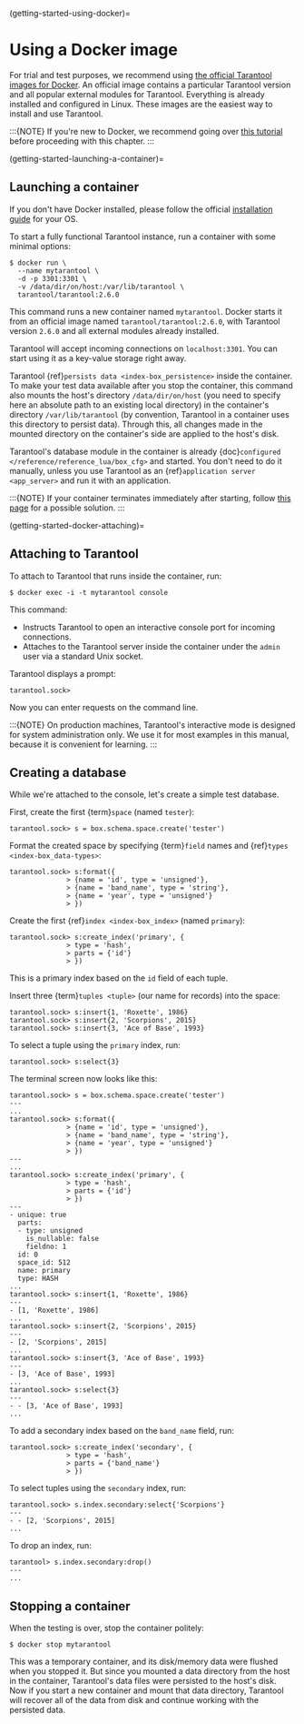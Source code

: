 (getting-started-using-docker)=

# Using a Docker image

For trial and test purposes, we recommend using
[the official Tarantool images for Docker](https://github.com/tarantool/docker).
An official image contains a particular Tarantool version and all popular
external modules for Tarantool.
Everything is already installed and configured in Linux.
These images are the easiest way to install and use Tarantool.

:::{NOTE}
If you're new to Docker, we recommend going over
[this tutorial](https://docs.docker.com/get-started/)
before proceeding with this chapter.
:::

(getting-started-launching-a-container)=

## Launching a container

If you don't have Docker installed, please follow the official
[installation guide](https://docs.docker.com/get-started/#download-and-install-docker)
for your OS.

To start a fully functional Tarantool instance, run a container with some minimal
options:

```console
$ docker run \
  --name mytarantool \
  -d -p 3301:3301 \
  -v /data/dir/on/host:/var/lib/tarantool \
  tarantool/tarantool:2.6.0
```

This command runs a new container named `mytarantool`.
Docker starts it from an official image named `tarantool/tarantool:2.6.0`,
with Tarantool version `2.6.0` and all external modules already installed.

Tarantool will accept incoming connections on `localhost:3301`.
You can start using it as a key-value storage right away.

Tarantool {ref}`persists data <index-box_persistence>` inside the container.
To make your test data available after you stop the container,
this command also mounts the host's directory `/data/dir/on/host`
(you need to specify here an absolute path to an existing local directory)
in the container's directory `/var/lib/tarantool`
(by convention, Tarantool in a container uses this directory to persist data).
Through this, all changes made in the mounted directory on the container's side
are applied to the host's disk.

Tarantool's database module in the container is already
{doc}`configured </reference/reference_lua/box_cfg>` and started.
You don't need to do it manually, unless you use Tarantool as an
{ref}`application server <app_server>` and run it with an application.

:::{NOTE}
If your container terminates immediately after starting, follow
[this page](https://stackoverflow.com/questions/64178499/tarantool-does-not-start-due-to-disk-write-error)
for a possible solution.
:::

(getting-started-docker-attaching)=

## Attaching to Tarantool

To attach to Tarantool that runs inside the container, run:

```console
$ docker exec -i -t mytarantool console
```

This command:

- Instructs Tarantool to open an interactive console port for incoming connections.
- Attaches to the Tarantool server inside the container under the `admin` user via
  a standard Unix socket.

Tarantool displays a prompt:

```tarantoolsession
tarantool.sock>
```

Now you can enter requests on the command line.

:::{NOTE}
On production machines, Tarantool's interactive mode is designed for system
administration only. We use it for most examples in this manual,
because it is convenient for learning.
:::

## Creating a database

While we're attached to the console, let's create a simple test database.

First, create the first {term}`space` (named `tester`):

```tarantoolsession
tarantool.sock> s = box.schema.space.create('tester')
```

Format the created space by specifying {term}`field` names and {ref}`types <index-box_data-types>`:

```tarantoolsession
tarantool.sock> s:format({
              > {name = 'id', type = 'unsigned'},
              > {name = 'band_name', type = 'string'},
              > {name = 'year', type = 'unsigned'}
              > })
```

Create the first {ref}`index <index-box_index>` (named `primary`):

```tarantoolsession
tarantool.sock> s:create_index('primary', {
              > type = 'hash',
              > parts = {'id'}
              > })
```

This is a primary index based on the `id` field of each tuple.

Insert three {term}`tuples <tuple>` (our name for records)
into the space:

```tarantoolsession
tarantool.sock> s:insert{1, 'Roxette', 1986}
tarantool.sock> s:insert{2, 'Scorpions', 2015}
tarantool.sock> s:insert{3, 'Ace of Base', 1993}
```

To select a tuple using the `primary` index, run:

```tarantoolsession
tarantool.sock> s:select{3}
```

The terminal screen now looks like this:

```tarantoolsession
tarantool.sock> s = box.schema.space.create('tester')
---
...
tarantool.sock> s:format({
              > {name = 'id', type = 'unsigned'},
              > {name = 'band_name', type = 'string'},
              > {name = 'year', type = 'unsigned'}
              > })
---
...
tarantool.sock> s:create_index('primary', {
              > type = 'hash',
              > parts = {'id'}
              > })
---
- unique: true
  parts:
  - type: unsigned
    is_nullable: false
    fieldno: 1
  id: 0
  space_id: 512
  name: primary
  type: HASH
...
tarantool.sock> s:insert{1, 'Roxette', 1986}
---
- [1, 'Roxette', 1986]
...
tarantool.sock> s:insert{2, 'Scorpions', 2015}
---
- [2, 'Scorpions', 2015]
...
tarantool.sock> s:insert{3, 'Ace of Base', 1993}
---
- [3, 'Ace of Base', 1993]
...
tarantool.sock> s:select{3}
---
- - [3, 'Ace of Base', 1993]
...
```

To add a secondary index based on the `band_name` field, run:

```tarantoolsession
tarantool.sock> s:create_index('secondary', {
              > type = 'hash',
              > parts = {'band_name'}
              > })
```

To select tuples using the `secondary` index, run:

```tarantoolsession
tarantool.sock> s.index.secondary:select{'Scorpions'}
---
- - [2, 'Scorpions', 2015]
...
```

To drop an index, run:

```tarantoolsession
tarantool> s.index.secondary:drop()
---
...
```

## Stopping a container

When the testing is over, stop the container politely:

```console
$ docker stop mytarantool
```

This was a temporary container, and its disk/memory data were flushed when you
stopped it. But since you mounted a data directory from the host in the container,
Tarantool's data files were persisted to the host's disk. Now if you start a new
container and mount that data directory, Tarantool will recover all of the data
from disk and continue working with the persisted data.
